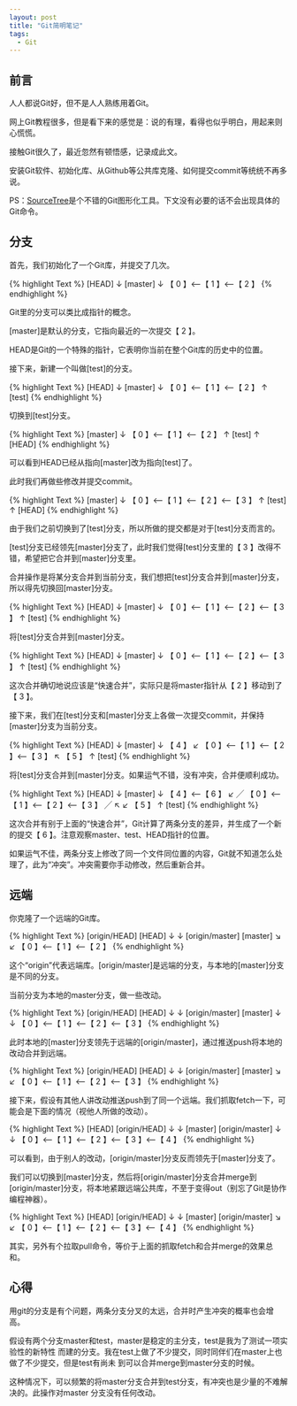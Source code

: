 ```yaml
---
layout: post
title: "Git简明笔记"
tags: 
  - Git
---
```


## 前言

人人都说Git好，但不是人人熟练用着Git。

网上Git教程很多，但是看下来的感觉是：说的有理，看得也似乎明白，用起来则心慌慌。

接触Git很久了，最近忽然有顿悟感，记录成此文。

安装Git软件、初始化库、从Github等公共库克隆、如何提交commit等统统不再多说。

PS：[SourceTree](http://www.sourcetreeapp.com/)是个不错的Git图形化工具。下文没有必要的话不会出现具体的Git命令。

## 分支

首先，我们初始化了一个Git库，并提交了几次。

{% highlight Text %}
                     [HEAD]
                       ↓
                    [master]
                       ↓
【 0 】<--【 1 】<--【 2 】
{% endhighlight %}

Git里的分支可以类比成指针的概念。

[master]是默认的分支，它指向最近的一次提交【 2 】。

HEAD是Git的一个特殊的指针，它表明你当前在整个Git库的历史中的位置。

接下来，新建一个叫做[test]的分支。

{% highlight Text %}
                     [HEAD]
                       ↓
                    [master]
                       ↓
【 0 】<--【 1 】<--【 2 】
                       ↑
                    [test]
{% endhighlight %}

切换到[test]分支。

{% highlight Text %}
                    [master]
                       ↓
【 0 】<--【 1 】<--【 2 】
                       ↑
                     [test]
                       ↑
                     [HEAD]
{% endhighlight %}

可以看到HEAD已经从指向[master]改为指向[test]了。

此时我们再做些修改并提交commit。

{% highlight Text %}
                    [master]
                       ↓
【 0 】<--【 1 】<--【 2 】<--【 3 】
                                ↑
                              [test]
                                ↑
                              [HEAD]
{% endhighlight %}

由于我们之前切换到了[test]分支，所以所做的提交都是对于[test]分支而言的。

[test]分支已经领先[master]分支了，此时我们觉得[test]分支里的【 3 】改得不错，希望把它合并到[master]分支里。

合并操作是将某分支合并到当前分支，我们想把[test]分支合并到[master]分支，所以得先切换回[master]分支。

{% highlight Text %}
                     [HEAD]
                       ↓
                    [master]
                       ↓
【 0 】<--【 1 】<--【 2 】<--【 3 】
                                 ↑
                              [test]
{% endhighlight %}

将[test]分支合并到[master]分支。

{% highlight Text %}
                               [HEAD]
                                 ↓
                              [master]
                                 ↓
【 0 】<--【 1 】<--【 2 】<--【 3 】
                                 ↑
                              [test]
{% endhighlight %}

这次合并确切地说应该是“快速合并”，实际只是将master指针从【 2 】移动到了【 3 】。

接下来，我们在[test]分支和[master]分支上各做一次提交commit，并保持[master]分支为当前分支。

{% highlight Text %}
                                    [HEAD]
                                      ↓
                                   [master]
                                      ↓ 
                                    【 4 】
                                  ↙
【 0 】<--【 1 】<--【 2 】<--【 3 】 
                                  ↖
                                   【 5 】
                                      ↑
                                    [test]
{% endhighlight %}

将[test]分支合并到[master]分支。如果运气不错，没有冲突，合并便顺利成功。

{% highlight Text %}
                                               [HEAD]
                                                 ↓
                                              [master]
                                                 ↓ 
                                    【 4 】<--【 6 】
                                  ↙         ╱
【 0 】<--【 1 】<--【 2 】<--【 3 】      ╱
                                  ↖     ↙
                                   【 5 】
                                     ↑
                                   [test]
{% endhighlight %}

这次合并有别于上面的“快速合并”，Git计算了两条分支的差异，并生成了一个新的提交【 6 】。注意观察master、test、HEAD指针的位置。

如果运气不佳，两条分支上修改了同一个文件同位置的内容，Git就不知道怎么处理了，此为“冲突”。冲突需要你手动修改，然后重新合并。

## 远端

你克隆了一个远端的Git库。

{% highlight Text %}
         [origin/HEAD]     [HEAD]
               ↓            ↓
        [origin/master]   [master]
                     ↘  ↙
【 0 】<--【 1 】<--【 2 】
{% endhighlight %}

这个“origin”代表远端库。[origin/master]是远端的分支，与本地的[master]分支是不同的分支。

当前分支为本地的master分支，做一些改动。

{% highlight Text %}
                [origin/HEAD]   [HEAD]
                       ↓        ↓
              [origin/master]   [master]
                       ↓        ↓ 
【 0 】<--【 1 】<--【 2 】<--【 3 】
{% endhighlight %}

此时本地的[master]分支领先于远端的[origin/master]，通过推送push将本地的改动合并到远端。

{% highlight Text %}
                  [origin/HEAD]       [HEAD]
                        ↓              ↓
                 [origin/master]    [master]
                              ↘    ↙
【 0 】<--【 1 】<--【 2 】<--【 3 】
{% endhighlight %}

接下来，假设有其他人讲改动推送push到了同一个远端。我们抓取fetch一下，可能会是下面的情况（视他人所做的改动）。

{% highlight Text %}
                               [HEAD]   [origin/HEAD]
                                 ↓        ↓
                             [master]   [origin/master]
                                 ↓        ↓
【 0 】<--【 1 】<--【 2 】<--【 3 】<--【 4 】
{% endhighlight %}

可以看到，由于别人的改动，[origin/master]分支反而领先于[master]分支了。

我们可以切换到[master]分支，然后将[origin/master]分支合并merge到[origin/master]分支，将本地紧跟远端公共库，不至于变得out（别忘了Git是协作编程神器）。

{% highlight Text %}
                                   [HEAD]   [origin/HEAD]
                                     ↓        ↓
                                 [master]   [origin/master]
                                        ↘   ↙
【 0 】<--【 1 】<--【 2 】<--【 3 】<--【 4 】
{% endhighlight %}

其实，另外有个拉取pull命令，等价于上面的抓取fetch和合并merge的效果总和。

## 心得

用git的分支是有个问题，两条分支分叉的太远，合并时产生冲突的概率也会增高。

假设有两个分支master和test，master是稳定的主分支，test是我为了测试一项实验性的新特性
而建的分支。我在test上做了不少提交，同时同伴们在master上也做了不少提交，但是test有尚未
到可以合并merge到master分支的时候。

这种情况下，可以频繁的将master分支合并到test分支，有冲突也是少量的不难解决的。此操作对master
分支没有任何改动。